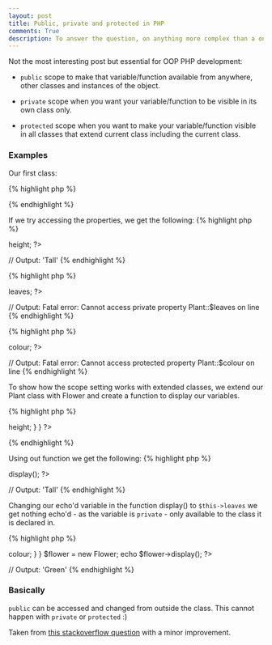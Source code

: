 ```yaml
---
layout: post
title: Public, private and protected in PHP
comments: True
description: To answer the question, on anything more complex than a one page site it is worth using Sass. There is a tiny learning curve, native CSS works in Sass, Sass just adds to CSS.
---
```


Not the most interesting post but essential for OOP PHP development: 

* <code>public</code> scope to make that variable/function available from anywhere, other classes and instances of the object.

* <code>private</code> scope when you want your variable/function to be visible in its own class only.

* <code>protected</code> scope when you want to make your variable/function visible in all classes that extend current class including the current class.

### Examples ###

Our first class:

{% highlight php %}
<?php
Class Plant {
	public $height = 'Tall';
	private $leaves = 'Long';
	protected $colour = 'Green';
}
?>

{% endhighlight %}

If we try accessing the properties, we get the following:
{% highlight php %}
<?php
$plant = new Plant; 
echo $plant->height;
?>
// Output: 'Tall'
{% endhighlight %}

{% highlight php %}
<?php
$plant = new Plant; 
echo $plant->leaves;
?>
// Output: Fatal error:  Cannot access private property Plant::$leaves on line
{% endhighlight %}

{% highlight php %}
<?php
$plant = new Plant; 
echo $plant->colour;
?>
// Output: Fatal error:  Cannot access protected property Plant::$colour on line
{% endhighlight %}


To show how the scope setting works with extended classes, we extend our Plant class with Flower and create a function to display our variables. 

{% highlight php %}
<?php
Class Flower extends Plant {

	function display() {
		echo $this->height;
	}
}
?>
{% endhighlight %}

Using out function we get the following:
{% highlight php %}
<?php
$flower = new Flower; 
echo $flower->display();
?>
// Output: 'Tall'
{% endhighlight %}

Changing our echo'd variable in the function display() to ```$this->leaves``` we get nothing echo'd - as the variable is ```private``` - only available to the class it is declared in.


{% highlight php %}
<?php
Class Flower extends Plant {

	function display() {
		echo $this->colour;
	}
}

$flower = new Flower; 
echo $flower->display();
?>
// Output: 'Green'
{% endhighlight %}




### Basically ###
<code>public</code> can be accessed and changed from outside the class. This cannot happen with <code>private</code> or <code>protected</code> :)

Taken from [this stackoverflow question](http://stackoverflow.com/questions/4361553/php-public-private-protected) with a minor improvement.